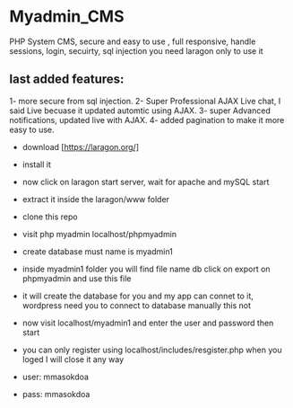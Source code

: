 # Myadmin_CMS


PHP System CMS, secure and easy to use , full responsive, handle sessions, login, secuirty, sql  injection
you need laragon only to use it


## last added features:

1- more secure from sql injection.
2- Super Professional AJAX Live chat, I said Live becuase it updated automtic using AJAX.
3- super Advanced notifications, updated live with AJAX.
4- added pagination to make it more easy to use.


* download [https://laragon.org/]
* install it 
* now click on laragon start server, wait for apache and mySQL start
* extract it inside the laragon/www folder
* clone this repo
* visit php myadmin localhost/phpmyadmin
* create database must name is myadmin1
* inside myadmin1 folder you will find file name db click on  export on phpmyadmin and use this file
* it will create the database for you and my app can connet to it, wordpress need you to connect to database manually this not
* now visit localhost/myadmin1 and enter the user and password then start

* you can only register using localhost/includes/resgister.php when you loged I will close it any way

* user: mmasokdoa
* pass: mmasokdoa

